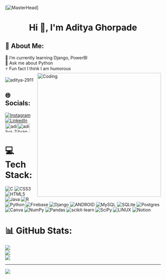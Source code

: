 [![MasterHead](https://www.omadahealth.com/hubfs/QuantifyingBehavior_Header_Animate_080818-1.gif)]
<h1 align="center">Hi 👋, I'm Aditya Ghorpade</h1>
<h2 align="left"> 💫 About Me:</h2>
🌱 I’m currently learning Django, PowerBI<br>💬 Ask me about Python<br>⚡ Fun fact I think I am humorous<br>
<img align="right" alt="Coding" width="400" src="https://cdn.dribbble.com/users/926537/screenshots/4502924/python-2.gif">
<p align="left"> <img src="https://komarev.com/ghpvc/?username=aditya-2911&label=Profile%20views&color=0e75b6&style=flat" alt="aditya-2911" /> </p>

## 🌐 Socials:
[![Instagram](https://img.shields.io/badge/Instagram-%23E4405F.svg?logo=Instagram&logoColor=white)](https://instagram.com/adighorpade29) [![LinkedIn](https://img.shields.io/badge/LinkedIn-%230077B5.svg?logo=linkedin&logoColor=white)](https://linkedin.com/in/aditya-ghorpade29)<a href="https://www.codechef.com/users/aditya_291102" target="blank"><img align="center" src="https://cdn.jsdelivr.net/npm/simple-icons@3.1.0/icons/codechef.svg" alt="aditya_291102" height="30" width="40" /></a><a href="https://www.hackerrank.com/adityaghorpade29" target="blank"><img align="center" src="https://raw.githubusercontent.com/rahuldkjain/github-profile-readme-generator/master/src/images/icons/Social/hackerrank.svg" alt="adityaghorpade29" height="30" width="40" /></a>

# 💻 Tech Stack:
![C](https://img.shields.io/badge/c-%2300599C.svg?style=flat&logo=c&logoColor=white) ![CSS3](https://img.shields.io/badge/css3-%231572B6.svg?style=flat&logo=css3&logoColor=white) ![HTML5](https://img.shields.io/badge/html5-%23E34F26.svg?style=flat&logo=html5&logoColor=white) ![Java](https://img.shields.io/badge/java-%23ED8B00.svg?style=flat&logo=java&logoColor=white) ![R](https://img.shields.io/badge/r-%23276DC3.svg?style=flat&logo=r&logoColor=white) ![Python](https://img.shields.io/badge/python-3670A0?style=flat&logo=python&logoColor=ffdd54) ![Firebase](https://img.shields.io/badge/firebase-%23039BE5.svg?style=flat&logo=firebase) ![Django](https://img.shields.io/badge/django-%23092E20.svg?style=flat&logo=django&logoColor=white) ![ANDROID](https://img.shields.io/badge/android-%2320232a.svg?style=flat&logo=android&logoColor=%a4c639) ![MySQL](https://img.shields.io/badge/mysql-%2300f.svg?style=flat&logo=mysql&logoColor=white) ![SQLite](https://img.shields.io/badge/sqlite-%2307405e.svg?style=flat&logo=sqlite&logoColor=white) ![Postgres](https://img.shields.io/badge/postgres-%23316192.svg?style=flat&logo=postgresql&logoColor=white) ![Canva](https://img.shields.io/badge/Canva-%2300C4CC.svg?style=flat&logo=Canva&logoColor=white) ![NumPy](https://img.shields.io/badge/numpy-%23013243.svg?style=flat&logo=numpy&logoColor=white) ![Pandas](https://img.shields.io/badge/pandas-%23150458.svg?style=flat&logo=pandas&logoColor=white) ![scikit-learn](https://img.shields.io/badge/scikit--learn-%23F7931E.svg?style=flat&logo=scikit-learn&logoColor=white) ![SciPy](https://img.shields.io/badge/SciPy-%230C55A5.svg?style=flat&logo=scipy&logoColor=%white) ![LINUX](https://img.shields.io/badge/Linux-FCC624?style=flat&logo=linux&logoColor=black) ![Notion](https://img.shields.io/badge/Notion-%23000000.svg?style=flat&logo=notion&logoColor=white)
# 📊 GitHub Stats:
![](https://github-readme-stats.vercel.app/api?username=aditya-2911&theme=gotham&hide_border=true&include_all_commits=true&count_private=true)<br/>
![](https://github-readme-streak-stats.herokuapp.com/?user=aditya-2911&theme=gotham&hide_border=true)<br/>
![](https://github-readme-stats.vercel.app/api/top-langs/?username=aditya-2911&theme=gotham&hide_border=true&include_all_commits=true&count_private=true&layout=compact)

</p>

---
[![](https://visitcount.itsvg.in/api?id=aditya-2911&icon=5&color=0)](https://visitcount.itsvg.in)
